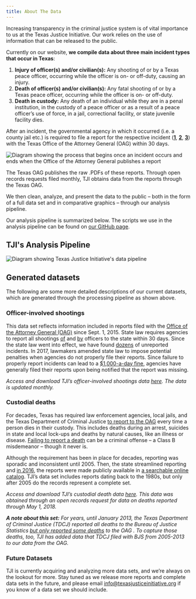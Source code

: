 ```yaml
---
title: About The Data
---
```

Increasing transparency in the criminal justice system is of vital importance to us at the Texas Justice Initiative. Our work relies on the use of information that can be released to the public.

Currently on our website, **we compile data about three main incident types that occur in Texas**:

1. **Injury of officer(s) and/or civilian(s):** Any shooting of or by a Texas peace officer, occurring while the officer is on- or off-duty, causing an injury.
2. **Death of officer(s) and/or civilian(s):** Any fatal shooting of or by a Texas peace officer, occurring while the officer is on- or off-duty.
3. **Death in custody:** Any death of an individual while they are in a penal institution, in the custody of a peace officer or as a result of a peace officer’s use of force, in a jail, correctional facility, or state juvenile facility dies.

After an incident, the governmental agency in which it occurred (i.e. a county jail etc.) is required to file a report for the respective incident (**[1](https://drive.google.com/file/d/1qRRN6HJpVTXvo4G5MzJGLwAHSPEHvNNR/view)**, **[2](https://drive.google.com/open?id=1iBJQ6zl1UQOEUnd18Krb9PnZEL8Nd0kY)**, **[3](https://drive.google.com/file/d/1MEEDDiIHfXdi6yM7bYoN8bROa8iYh8vP/view)**) with the Texas Office of the Attorney General (OAG) within 30 days.

![Diagram showing the process that begins once an incident occurs and ends when the Office of the Attorney General publishes a report](https://res.cloudinary.com/texas-justice-initiative/image/upload/v1585342980/TJI_pipeline_Part1_horz_v4_mode_hag1vd.svg)

The Texas OAG publishes the raw .PDFs of these reports. Through open records requests filed monthly, TJI obtains data from the reports through the Texas OAG.

We then clean, analyze, and present the data to the public – both in the form of a full data set and in comparative graphics – through our analysis pipeline.

Our analysis pipeline is summarized below. The scripts we use in the analysis pipeline can be found on [our GitHub page](https://github.com/texas-justice-initiative).

## TJI's Analysis Pipeline

![Diagram showing Texas Justice Initiative's data pipeline](https://res.cloudinary.com/texas-justice-initiative/image/upload/v1585343157/TJI_pipeline_Part2_vert_v4_mode_f3qkn5.svg)

## Generated datasets

The following are some more detailed descriptions of our current datasets, which are generated through the processing pipeline as shown above.

### Officer-involved shootings

This data set reflects information included in reports filed with the [Office of the Attorney General (OAG)](https://texasattorneygeneral.gov/) since Sept. 1, 2015. State law requires agencies to report all shootings [of](https://drive.google.com/file/d/1MEEDDiIHfXdi6yM7bYoN8bROa8iYh8vP/view?usp=sharing) and [by](https://drive.google.com/file/d/1iBJQ6zl1UQOEUnd18Krb9PnZEL8Nd0kY/view?usp=sharing) officers to the state within 30 days. Since the state law went into effect, we have found [dozens](https://www.mystatesman.com/news/crime--law/state-database-officer-involved-shootings-missing-cases/0kajkOgm3kQ6Q5Sy8pCxgI/) of unreported incidents. In 2017, lawmakers amended state law to impose potential penalties when agencies do not properly file their reports. Since failure to properly report incidents can lead to a [$1,000-a-day fine](https://capitol.texas.gov/tlodocs/85R/billtext/pdf/HB00245F.pdf#navpanes=0), agencies have generally filed their reports upon being notified that the report was missing.

*Access and download TJI’s officer-involved shootings data [here](https://data.world/tji/officer-involved-shootings/workspace/project-summary). The data is updated monthly.*

### Custodial deaths

For decades, Texas has required law enforcement agencies, local jails, and the Texas Department of Criminal Justice [to report to the OAG](https://drive.google.com/file/d/1qRRN6HJpVTXvo4G5MzJGLwAHSPEHvNNR/view?usp=sharing) every time a person dies in their custody. This includes deaths during an arrest, suicides in state and local lock-ups and deaths by natural causes, like an illness or disease. [Failing to report a death](https://statutes.capitol.texas.gov/Docs/PE/htm/PE.39.htm) can be a criminal offense – a Class B misdemeanor – though it never is.

Although the requirement has been in place for decades, reporting was sporadic and inconsistent until 2005. Then, the state streamlined reporting and [in 2016](https://www.chron.com/news/houston-texas/houston/article/police-custody-deaths-database-texas-10781199.php), the reports were made publicly available in [a searchable online catalog](https://oagtx.force.com/cdr/cdrreportdeaths). TJI’s data set includes reports dating back to the 1980s, but only after 2005 do the records represent a complete set.

*Access and download TJI’s custodial death data [here](https://data.world/tji/deaths-in-custody/workspace/project-summary). This data was obtained through an open records request for data on deaths reported through May 1, 2018.*

***A note about this set:** For years, until January 2013, the Texas Department of Criminal Justice (TDCJ) reported all deaths to the Bureau of Justice Statistics [but only reported some deaths](http://gritsforbreakfast.blogspot.com/2014/12/tdcj-reporting-change-explains-death-in.html) to the OAG . To capture those deaths, too, TJI has added data that TDCJ filed with BJS from 2005-2013 to our data from the OAG.*

### Future Datasets

TJI is currently acquiring and analyzing more data sets, and we’re always on the lookout for more. Stay tuned as we release more reports and complete data sets in the future, and please email info@texasjusticeinitiative.org if you know of a data set we should include.